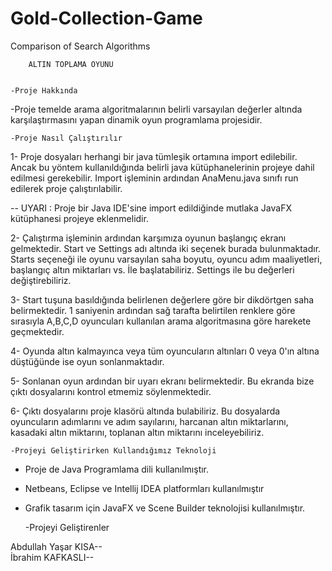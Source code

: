 # Gold-Collection-Game
 Comparison of Search Algorithms
 
 
 		ALTIN TOPLAMA OYUNU		


	-Proje Hakkında

-Proje temelde arama algoritmalarının belirli varsayılan değerler altında karşılaştırmasını yapan dinamik oyun programlama projesidir.



	-Proje Nasıl Çalıştırılır

1- Proje dosyaları herhangi bir java tümleşik ortamına import edilebilir. Ancak bu yöntem kullanıldığında belirli java kütüphanelerinin projeye dahil edilmesi gerekebilir. Import işleminin ardından AnaMenu.java sınıfı run edilerek proje çalıştırılabilir.

-- UYARI : Proje bir Java IDE'sine import edildiğinde mutlaka JavaFX kütüphanesi projeye eklenmelidir.

2- Çalıştırma işleminin ardından karşımıza oyunun başlangıç ekranı gelmektedir. Start ve Settings adı altında iki seçenek burada bulunmaktadır. Starts seçeneği ile oyunu varsayılan saha boyutu, oyuncu adım maaliyetleri, başlangıç altın miktarları vs. İle başlatabiliriz. Settings ile bu değerleri değiştirebiliriz. 

3- Start tuşuna basıldığında belirlenen değerlere göre bir dikdörtgen saha belirmektedir. 1 saniyenin ardından sağ tarafta belirtilen renklere göre sırasıyla A,B,C,D oyuncuları kullanılan arama algoritmasına göre harekete geçmektedir.

4- Oyunda altın kalmayınca veya tüm oyuncuların altınları 0 veya 0'ın altına düştüğünde ise oyun sonlanmaktadır.

5- Sonlanan oyun ardından bir uyarı ekranı belirmektedir. Bu ekranda bize çıktı dosyalarını kontrol etmemiz söylenmektedir.

6- Çıktı dosyalarını proje klasörü altında bulabiliriz. Bu dosyalarda oyuncuların adımlarını ve adım sayılarını, harcanan altın miktarlarını, kasadaki altın miktarını, toplanan altın miktarını inceleyebiliriz.



	-Projeyi Geliştirirken Kullandığımız Teknoloji

- Proje de Java Programlama dili kullanılmıştır.
- Netbeans, Eclipse ve Intellij IDEA platformları kullanılmıştır
- Grafik tasarım için JavaFX ve Scene Builder teknolojisi kullanılmıştır.



	-Projeyi Geliştirenler

Abdullah Yaşar KISA--	
İbrahim KAFKASLI--
